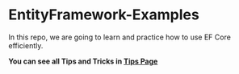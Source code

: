 # EntityFramework-Examples

In this repo, we are going to learn and practice how to use EF Core efficiently.

**You can see all Tips and Tricks in [Tips Page](./Tips.md)**
